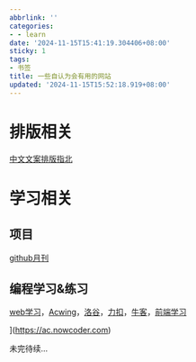 ```yaml
---
abbrlink: ''
categories:
- - learn
date: '2024-11-15T15:41:19.304406+08:00'
sticky: 1
tags:
- 书签
title: 一些自认为会有用的网站
updated: '2024-11-15T15:52:18.919+08:00'
---
```

# 排版相关

[中文文案排版指北](https://mazhuang.org/wiki/chinese-copywriting-guidelines/)

# 学习相关

## 项目

[github月刊](https://github.com/521xueweihan/HelloGitHub)

## 编程学习&练习

[web学习](https://www.w3school.com.cn)，[Acwing](https://www.acwing.com)，[洛谷](https://www.luogu.com.cn)，[力扣](https://leetcode.cn)，[牛客](https://ac.nowcoder.com)，[前端学习](https://godbasin.github.io/front-end-playground/)

](https://ac.nowcoder.com)

未完待续...
